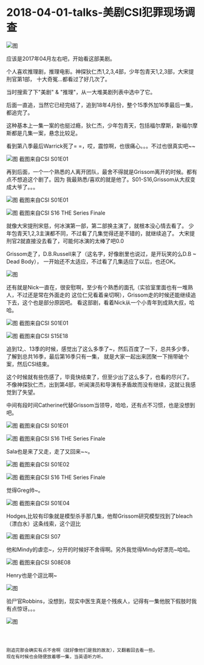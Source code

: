 


# 2018-04-01-talks-美剧CSI犯罪现场调查

![图](http://image.linxingyang.net/image/note/2018-04-01-talks/CSI.jpg)

应该是2017年04月左右吧，开始看这部美剧。

个人喜欢推理剧，推理电影。神探狄仁杰1,2,3,4部，少年包青天1,2,3部，大宋提刑官第1部，
十大奇冤...都看过了好几次了。


当时搜索了下"美剧" & "推理"，从一大堆美剧列表中选中了它。

后面一直追，当然它已经完结了，追到18年4月份，整个15季外加16季最后一集，都追完了。


这种基本上一集一案的也挺过瘾，狄仁杰，少年包青天，包括福尔摩斯，新福尔摩斯都是几集一案，悬念比较足。



看到第八季最后Warrick死了= =，哎，震惊啊，也很痛心。。。不过也很真实吧~~


![图](http://image.linxingyang.net/image/note/2018-04-01-talks/Warrick.png)
截图来自CSI S01E01


再到后面，一个一个熟悉的人离开团队，最舍不得就是Grissom离开的时候。都有点不想追这个剧了。因为
我最熟悉/喜欢的就是他了。S01-S16,Grissom从大叔变成大爷了。。。

![图](http://image.linxingyang.net/image/note/2018-04-01-talks/Grissom1.png)
截图来自CSI S01E01

![图](http://image.linxingyang.net/image/note/2018-04-01-talks/Grissom2.png)
截图来自CSI S16 THE Series Finale


就像大宋提刑宋慈，何冰演第一部，第二部换主演了，就根本没心情去看了。
少年包青天1,2,3主演都不同，不过看了几集觉得还是不错的，就继续追了。
大宋提刑官2就直接没去看了，可能何冰演的太棒了吧0.0



Grissom走了，D.B.Russell来了（这名字，好像剧里也说过，是开玩笑的么D.B ~ Dead Body），
一开始还不太适应，不过看了几集适应了以后，也还OK。

![图](http://image.linxingyang.net/image/note/2018-04-01-talks/CSI2.jpg)



还有就是Nick一直在，很安慰啊，至少有个熟悉的面孔（实验室里面也有一堆熟人，不过还是常在外面走的
这位仁兄看着亲切啊），Grissom走的时候还能继续追下去，这个也是部分原因吧。
看这部剧，看着Nick从一个小青年到成熟大叔，哈哈。


![图](http://image.linxingyang.net/image/note/2018-04-01-talks/nick1.png)
截图来自CSI S01E01

![图](http://image.linxingyang.net/image/note/2018-04-01-talks/nick2.png)
截图来自CSI S15E18


追到12,、13季的时候，感觉出了这么多季了~，然后百度了一下，总共多少季，
了解到总共16季，最后第16季只有一集，
就是大家一起出来团聚一下捎带破个案，然后CSI结束。

这个时候就有些伤感了，毕竟快结束了，但至少出了这么多了，也看的尽兴了。
不像神探狄仁杰，出到第4部，听闻演员和导演有矛盾故而没有继续，这就让我感觉到了失望。


中间有段时间Catherine代替Grissom当领导，哈哈，还有点不习惯，也是没想到吧。

![图](http://image.linxingyang.net/image/note/2018-04-01-talks/Catherine.png)
截图来自CSI S01E01


![图](http://image.linxingyang.net/image/note/2018-04-01-talks/Catherine2.png)
截图来自CSI S16 THE Series Finale


Sala也是来了又走，走了又回来~~。

![图](http://image.linxingyang.net/image/note/2018-04-01-talks/Sala.png)
截图来自CSI S01E02

![图](http://image.linxingyang.net/image/note/2018-04-01-talks/Sala2.png)
截图来自CSI S16 THE Series Finale


觉得Greg帅~。

![图](http://image.linxingyang.net/image/note/2018-04-01-talks/Greg.png)
截图来自CSI S01E04


Hodges,比较有印象就是模型杀手那几集，他帮Grissom研究模型找到了bleach（漂白水）这条线索，这个逗比

![图](http://image.linxingyang.net/image/note/2018-04-01-talks/Hodges.png)
截图来自CSI S07


他和Mindy的虐恋~，分开的时候好不舍得啊。另外我觉得Mindy好漂亮~哈哈。

![图](http://image.linxingyang.net/image/note/2018-04-01-talks/Mindy.png)
截图来自CSI S08E08


Henry也是个逗比啊~

![图](http://image.linxingyang.net/image/note/2018-04-01-talks/Henry.png)


验尸官Robbins，没想到，现实中医生真是个残疾人，记得有一集他脱下假肢时我有点惊讶。。。

![图](http://image.linxingyang.net/image/note/2018-04-01-talks/Robbins.png)


~~~~~~~



刚追完那会确实有点不舍啊（就好像他们是我的故友），又翻着回去看一些。
现在有时候也会随便放着哪一集，当英语听力听。






